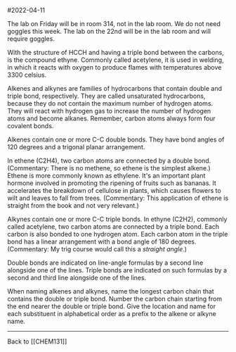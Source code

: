 #2022-04-11

The lab on Friday will be in room 314, not in the lab room.  We do not need goggles this week.  The lab on the 22nd will be in the lab room and will require goggles.

With the structure of HCCH and having a triple bond between the carbons, is the compound ethyne.  Commonly called acetylene, it is used in welding, in which it reacts with oxygen to produce flames with temperatures above 3300 celsius.

Alkenes and alkynes are families of hydrocarbons that contain double and triple bond, respectively.  They are called unsaturated hydrocarbons, because they do not contain the maximum number of hydrogen atoms.  They will react with hydrogen gas to increase the number of hydrogen atoms and become alkanes.  Remember, carbon atoms always form four covalent bonds.

Alkenes contain one or more C-C double bonds.  They have bond angles of 120 degrees and a trigonal planar arrangement.

In ethene (C2H4), two carbon atoms are connected by a double bond.  (Commentary:  There is no methene, so ethene is the simplest alkene.)  Ethene is more commonly known as ethylene.  It's an important plant hormone involved in promoting the ripening of fruits such as bananas.  It accelerates the breakdown of cellulose in plants, which causes flowers to wilt and leaves to fall from trees.  (Commentary:  This application of ethene is straight from the book and not very relevant.)

Alkynes contain one or more C-C triple bonds.  In ethyne (C2H2), commonly called acetylene, two carbon atoms are connected by a triple bond.  Each carbon is also bonded to one hydrogen atom.  Each carbon atom in the triple bond has a linear arrangement with a bond angle of 180 degrees.  (Commentary:  My trig course would call this a *straight angle*.)

Double bonds are indicated on line-angle formulas by a second line alongside one of the lines.  Triple bonds are indicated on such formulas by a second and third line alongside one of the lines.

When naming alkenes and alkynes, name the longest carbon chain that contains the double or triple bond.  Number the carbon chain starting from the end nearer the double or triple bond.  Give the location and name for each substituent in alphabetical order as a prefix to the alkene or alkyne name.



---
Back to [[CHEM131]]